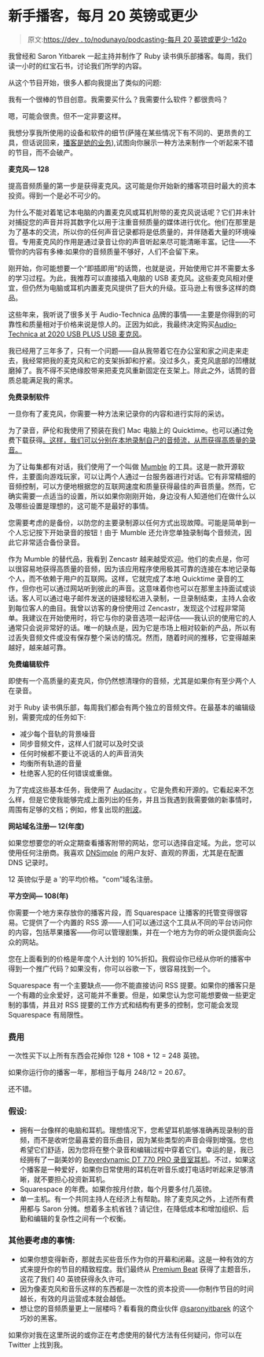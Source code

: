 # 新手播客，每月 20 英镑或更少

> 原文:[https://dev . to/nodunayo/podcasting-每月 20 英镑或更少-1d2o](https://dev.to/nodunayo/podcasting-for-newbies-for-20-a-month-or-less-1d2o)

我曾经和 Saron Yitbarek 一起主持并制作了 Ruby 读书俱乐部播客。每周，我们读一小时的红宝石书，讨论我们所学的内容。

从这个节目开始，很多人都向我提出了类似的问题:

我有一个很棒的节目创意。我需要买什么？我需要什么软件？都很贵吗？

嗯，可能会很贵。但不一定非要这样。

我想分享我所使用的设备和软件的细节(萨隆在某些情况下有不同的、更昂贵的工具，但话说回来，[播客是她的业务](https://www.codenewbie.org/podcast)),试图向你展示一种方法来制作一个听起来不错的节目，而不会破产。

**麦克风— 128**

提高音频质量的第一步是获得麦克风。这可能是你开始新的播客项目时最大的资本投资。得到一个是必不可少的。

为什么不能对着笔记本电脑的内置麦克风或耳机附带的麦克风说话呢？它们并未针对捕捉您的声音并将其数字化以用于注重音频质量的媒体进行优化。他们在那里是为了基本的交流，所以你的任何声音记录都将是低质量的，并伴随着大量的环境噪音。专用麦克风的作用是通过录音让你的声音听起来尽可能清晰丰富。记住——不管你的内容有多棒:如果你的音频质量不够好，人们不会留下来。

刚开始，你可能想要一个“即插即用”的话筒，也就是说，开始使用它并不需要太多的学习过程。为此，我推荐可以直接插入电脑的 USB 麦克风。这些麦克风相对便宜，但仍然为电脑或耳机内置麦克风提供了巨大的升级。亚马逊上有很多这样的商品。

这些年来，我听说了很多关于 Audio-Technica 品牌的事情——主要是你得到的可靠性和质量相对于价格来说是惊人的。正因为如此，我最终决定购买[Audio-Technica at 2020 USB PLUS USB 麦克风](https://www.amazon.co.uk/Audio-Technica-AT2020USB-PLUS-USB-Microphone/dp/B00B5ZX9FM/ref=dp_ob_title_ce)。

我已经用了三年多了，只有一个问题——自从我带着它在办公室和家之间走来走去，我经常把我的麦克风和它的支架拆卸和拧紧。没过多久，麦克风底部的凹槽就磨掉了。我不得不买绝缘胶带来把麦克风重新固定在支架上。除此之外，话筒的音质总能满足我的需求。

**免费录制软件**

一旦你有了麦克风，你需要一种方法来记录你的内容和进行实际的采访。

为了录音，萨伦和我使用了预装在我们 Mac 电脑上的 Quicktime。也可以通过免费下载获得[。这样，我们可以分别在本地录制自己的音频流，从而获得高质量的录音。](https://support.apple.com/downloads/quicktime)

为了让每集都有对话，我们使用了一个叫做 [Mumble](https://www.mumble.com/) 的工具。这是一款开源软件，主要面向游戏玩家，可以让两个人通过一台服务器进行对话。它有非常精细的音频控制，可以方便地根据您的互联网速度和质量获得最佳的声音质量。然而，它确实需要一点适当的设置，所以如果你刚刚开始，身边没有人知道他们在做什么以及哪些设置是理想的，这可能不是最好的事情。

您需要考虑的是备份，以防您的主要录制源以任何方式出现故障。可能是简单到一个人忘记按下开始录音的按钮！由于 Mumble 还允许您单独录制每个音频流，因此它非常适合备份录音。

作为 Mumble 的替代品，我看到 Zencastr 越来越受欢迎。他们的卖点是，你可以很容易地获得高质量的音频，因为该应用程序使用极其可靠的连接在本地记录每个人，而不依赖于用户的互联网。这样，它就完成了本地 Quicktime 录音的工作，但你也可以通过网站听到彼此的声音。这意味着你也可以在那里主持面试或谈话。客人可以通过电子邮件发送的链接轻松进入录制，一旦录制结束，主持人会收到每位客人的曲目。我曾以访客的身份使用过 Zencastr，发现这个过程非常简单。我建议在开始使用时，将它与你的录音选项一起评估——我认识的使用它的人通常只会说非常好的话。唯一的缺点是，因为它是市场上相对较新的产品，所以有过丢失音频文件或没有保存整个采访的情况。然而，随着时间的推移，它变得越来越好，越来越可靠。

**免费编辑软件**

即使有一个高质量的麦克风，你仍然想清理你的音频，尤其是如果你有至少两个人在录音。

对于 Ruby 读书俱乐部，每周我们都会有两个独立的音频文件。在最基本的编辑级别，需要完成的任务如下:

*   减少每个音轨的背景噪音
*   同步音频文件，这样人们就可以及时交谈
*   任何时候都不要让不说话的人的声音消失
*   均衡所有轨道的音量
*   杜绝客人犯的任何错误或重做。

为了完成这些基本任务，我使用了 [Audacity](https://www.audacityteam.org/) 。它是免费和开源的。它看起来不怎么样，但是它使我能够完成上面列出的任务，并且当我遇到我需要做的新事情时，周围有足够的文档；例如，修复出现的[削波](https://en.wikipedia.org/wiki/Clipping_(audio))。

**网站域名注册— 12(年度)**

如果您想要您的听众定期查看播客附带的网站，您可以选择自定域。为此，您可以使用任何注册商。我喜欢 [DNSimple](https://dnsimple.com/) 的用户友好、直观的界面，尤其是在配置 DNS 记录时。

12 英镑似乎是 a '的平均价格。“com”域名注册。

**平方空间— 108(年)**

你需要一个地方来存放你的播客片段，而 Squarespace 让播客的托管变得很容易。它提供了一个内置的 RSS 源——人们可以通过这个工具从不同的平台访问你的内容，包括苹果播客——你可以管理剧集，并在一个地方为你的听众提供面向公众的网站。

您在上面看到的价格是年度个人计划的 10%折扣。我假设你已经从你听的播客中得到一个推广代码？如果没有，你可以谷歌一下，很容易找到一个。

Squarespace 有一个主要缺点——你不能直接访问 RSS 提要。如果你的播客只是一个有趣的业余爱好，这可能并不重要。但是，如果您认为您可能想要做一些更定制的事情，并且对 RSS 提要的工作方式和结构有更多的控制，您可能会发现 Squarespace 有局限性。

### [](#costs)费用

一次性买下以上所有东西会花掉你 128 + 108 + 12 = 248 英镑。

如果你运行你的播客一年，那相当于每月 248/12 = 20.67。

还不错。

### [](#assumptions)假设:

*   拥有一台像样的电脑和耳机。理想情况下，您希望耳机能够准确再现录制的音频，而不是收听您最喜爱的音乐曲目，因为某些类型的声音会得到增强。您也希望它们舒适，因为您将在整个录音和编辑过程中穿着它们。幸运的是，我已经拥有了一副美妙的 [Beyerdynamic DT 770 PRO 录音室耳机](https://www.amazon.co.uk/beyerdynamic-770-PRO-Studio-Headphones/dp/B0016MNAAI/ref=sr_1_1?ie=UTF8&qid=1528257501&sr=8-1&keywords=beyerdynamic+dt770+pro)。不过，如果这个播客是一种爱好，如果你日常使用的耳机在听音乐或打电话时听起来足够清晰，就不要担心投资新耳机。
*   Squarespace 的年费。如果你按月付款，每个月要多付几英镑。
*   单一主机。有一个共同主持人在经济上有帮助。除了麦克风之外，上述所有费用都与 Saron 分摊。想着多主机省钱？请记住，在降低成本和增加组织、后勤和编辑的复杂性之间有一个权衡。

### [](#other-things-to-consider)其他要考虑的事情:

*   如果你想变得新奇，那就去买些音乐作为你的开幕和闭幕。这是一种有效的方式来提升你的节目的精致程度。我们最终从 [Premium Beat](https://www.premiumbeat.com/) 获得了主题音乐，这花了我们 40 英镑获得永久许可。
*   因为像麦克风和音乐这样的东西都是一次性的资本投资——你制作节目的时间越长，有效的月运营成本就会越低。
*   想让您的音频质量更上一层楼吗？看看我的商业伙伴 [@saronyitbarek](http://twitter.com/saronyitbarek) 的这个巧妙的黑客。

如果你对我在这里所说的或你正在考虑使用的替代方法有任何疑问，你可以在 Twitter 上找到我。